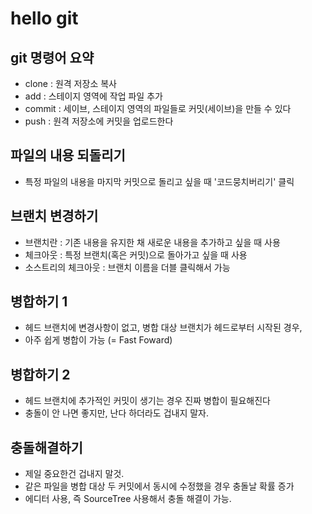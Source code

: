 # hello git

## git 명령어 요약

- clone : 원격 저장소 복사
- add : 스테이지 영역에 작업 파일 추가
- commit : 세이브,  스테이지 영역의 파일들로 커밋(세이브)을 만들 수 있다
- push : 원격 저장소에 커밋을 업로드한다 


## 파일의 내용 되돌리기
- 특정 파일의 내용을 마지막 커밋으로 돌리고 싶을 때 '코드뭉치버리기' 클릭

## 브랜치 변경하기 

- 브랜치란 : 기존 내용을 유지한 채 새로운 내용을 추가하고 싶을 때 사용
- 체크아웃 : 특정 브랜치(혹은 커밋)으로 돌아가고 싶을 때 사용 
- 소스트리의 체크아웃 : 브랜치 이름을 더블 클릭해서 가능 

## 병합하기 1 

- 헤드 브랜치에 변경사항이 없고, 병합 대상 브랜치가 헤드로부터 시작된 경우,
- 아주 쉽게 병합이 가능 (= Fast Foward)

## 병합하기 2 

- 헤드 브랜치에 추가적인 커밋이 생기는 경우 진짜 병합이 필요해진다
- 충돌이 안 나면 좋지만, 난다 하더라도 겁내지 말자. 

## 충돌해결하기

- 제일 중요한건 겁내지 말것.
- 같은 파일을 병합 대상 두 커밋에서 동시에 수정했을 경우 충돌날 확률 증가
- 에디터 사용, 즉 SourceTree 사용해서 충돌 해결이 가능.